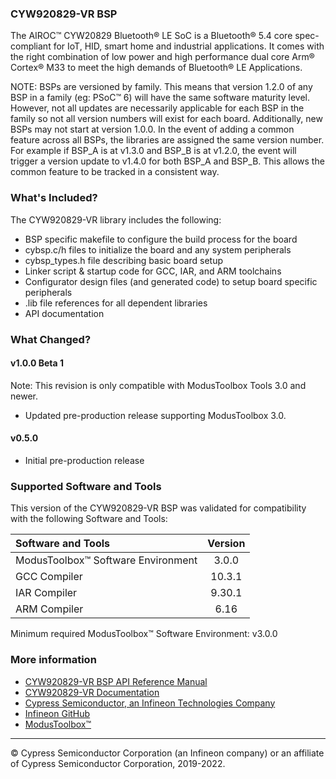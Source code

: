 ### CYW920829-VR BSP
The AIROC™ CYW20829 Bluetooth® LE SoC is a Bluetooth® 5.4 core spec-compliant for IoT, HID, smart home and industrial applications. It comes with the right combination of low power and high performance dual core Arm® Cortex® M33 to meet the high demands of Bluetooth® LE Applications.

NOTE: BSPs are versioned by family. This means that version 1.2.0 of any BSP in a family (eg: PSoC™ 6) will have the same software maturity level. However, not all updates are necessarily applicable for each BSP in the family so not all version numbers will exist for each board. Additionally, new BSPs may not start at version 1.0.0. In the event of adding a common feature across all BSPs, the libraries are assigned the same version number. For example if BSP_A is at v1.3.0 and BSP_B is at v1.2.0, the event will trigger a version update to v1.4.0 for both BSP_A and BSP_B. This allows the common feature to be tracked in a consistent way.

### What's Included?
The CYW920829-VR library includes the following:
* BSP specific makefile to configure the build process for the board
* cybsp.c/h files to initialize the board and any system peripherals
* cybsp_types.h file describing basic board setup
* Linker script & startup code for GCC, IAR, and ARM toolchains
* Configurator design files (and generated code) to setup board specific peripherals
* .lib file references for all dependent libraries
* API documentation

### What Changed?
#### v1.0.0 Beta 1
Note: This revision is only compatible with ModusToolbox Tools 3.0 and newer.
* Updated pre-production release supporting ModusToolbox 3.0.
#### v0.5.0
* Initial pre-production release

### Supported Software and Tools
This version of the CYW920829-VR BSP was validated for compatibility with the following Software and Tools:

| Software and Tools                        | Version |
| :---                                      | :----:  |
| ModusToolbox™ Software Environment        | 3.0.0   |
| GCC Compiler                              | 10.3.1  |
| IAR Compiler                              | 9.30.1  |
| ARM Compiler                              | 6.16    |

Minimum required ModusToolbox™ Software Environment: v3.0.0

### More information
* [CYW920829-VR BSP API Reference Manual][api]
* [CYW920829-VR Documentation](https://www.infineon.com/cms/en/product/promopages/airoc20829/)
* [Cypress Semiconductor, an Infineon Technologies Company](http://www.cypress.com)
* [Infineon GitHub](https://github.com/infineon)
* [ModusToolbox™](https://www.cypress.com/products/modustoolbox-software-environment)

[api]: https://infineon.github.io/TARGET_CYW920829-VR/html/modules.html

---
© Cypress Semiconductor Corporation (an Infineon company) or an affiliate of Cypress Semiconductor Corporation, 2019-2022.